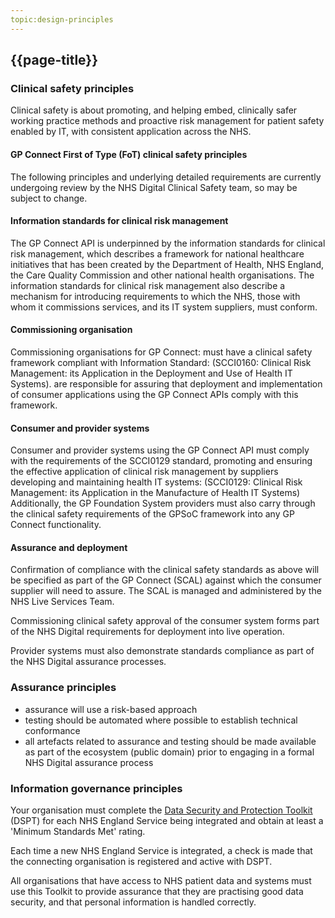 ```yaml
---
topic:design-principles
---
```


## {{page-title}}

### **Clinical safety principles**
Clinical safety is about promoting, and helping embed, clinically safer working practice methods and proactive risk management for patient safety enabled by IT, with consistent application across the NHS. 

#### GP Connect First of Type (FoT) clinical safety principles
The following principles and underlying detailed requirements are currently undergoing review by the NHS Digital Clinical Safety team, so may be subject to change. 

#### Information standards for clinical risk management 
The GP Connect API is underpinned by the information standards for clinical risk management, which describes a framework for national healthcare initiatives that has been created by the Department of Health, NHS England, the Care Quality Commission and other national health organisations. 
The information standards for clinical risk management also describe a mechanism for introducing requirements to which the NHS, those with whom it commissions services, and its IT system suppliers, must conform.

#### Commissioning organisation
Commissioning organisations for GP Connect: 
must have a clinical safety framework compliant with Information Standard: (SCCI0160: Clinical Risk Management: its Application in the Deployment and Use of Health IT Systems). 
are responsible for assuring that deployment and implementation of consumer applications using the GP Connect APIs comply with this framework.

#### Consumer and provider systems
Consumer and provider systems using the GP Connect API must comply with the requirements of the SCCI0129 standard, promoting and ensuring the effective application of clinical risk management by suppliers developing and maintaining health IT systems: (SCCI0129: Clinical Risk Management: its Application in the Manufacture of Health IT Systems) 
Additionally, the GP Foundation System providers must also carry through the clinical safety requirements of the GPSoC framework into any GP Connect functionality.

#### Assurance and deployment
Confirmation of compliance with the clinical safety standards as above will be specified as part of the GP Connect (SCAL) against which the consumer supplier will need to assure. The SCAL is managed and administered by the NHS Live Services Team.

Commissioning clinical safety approval of the consumer system forms part of the NHS Digital requirements for deployment into live operation.

Provider systems must also demonstrate standards compliance as part of the NHS Digital assurance processes.

### **Assurance principles**
* assurance will use a risk-based approach
* testing should be automated where possible to establish technical conformance
* all artefacts related to assurance and testing should be made available as part of the ecosystem (public domain) prior to engaging in a formal NHS Digital assurance process

### **Information governance principles**
Your organisation must complete the [Data Security and Protection Toolkit](https://www.dsptoolkit.nhs.uk/) (DSPT) for each NHS England Service being integrated and obtain at least a 'Minimum Standards Met' rating.

Each time a new NHS England Service is integrated, a check is made that the connecting organisation is registered and active with DSPT.

All organisations that have access to NHS patient data and systems must use this Toolkit to provide assurance that they are practising good data security, and that personal information is handled correctly.
